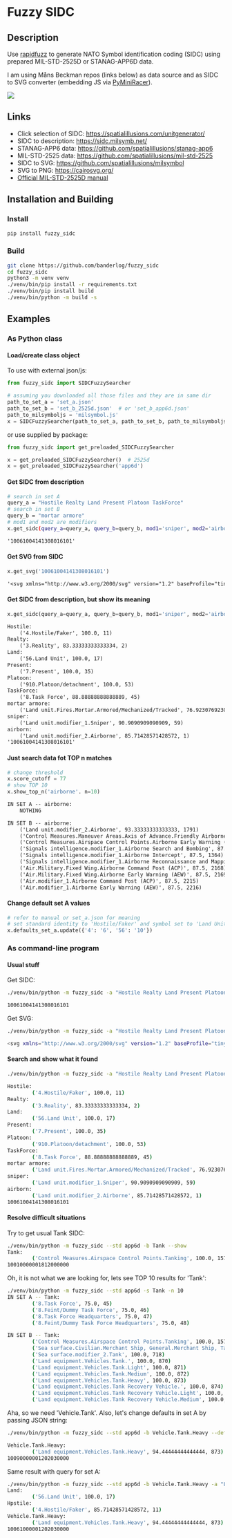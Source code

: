 # Fuzzy SIDC


## Description

Use [rapidfuzz](https://github.com/rapidfuzz/RapidFuzz) to generate NATO Symbol identification coding (SIDC) using prepared MIL-STD-2525D or STANAG-APP6D data.

I am using Måns Beckman repos (links below) as data source and as SIDC to SVG converter (embedding JS via [PyMiniRacer](https://github.com/sqreen/PyMiniRacer)).

![](pics/sets.png)


## Links

- Click selection of SIDC: <https://spatialillusions.com/unitgenerator/>
- SIDC to description: <https://sidc.milsymb.net/>
- STANAG-APP6 data: <https://github.com/spatialillusions/stanag-app6>
- MIL-STD-2525 data: <https://github.com/spatialillusions/mil-std-2525>
- SIDC to SVG: <https://github.com/spatialillusions/milsymbol>
- SVG to PNG: <https://cairosvg.org/>
- [Official MIL-STD-2525D manual](https://www.jcs.mil/portals/36/documents/doctrine/other_pubs/ms_2525d.pdf)


## Installation and Building

### Install

```bash
pip install fuzzy_sidc
```

### Build

```bash
git clone https://github.com/banderlog/fuzzy_sidc
cd fuzzy_sidc
python3 -m venv venv
./venv/bin/pip install -r requirements.txt
./venv/bin/pip install build
./venv/bin/python -m build -s
```


## Examples

### As Python class

#### Load/create class object

To use with external json/js:

```python
from fuzzy_sidc import SIDCFuzzySearcher

# assuming you downloaded all those files and they are in same dir
path_to_set_a = 'set_a.json'
path_to_set_b = 'set_b_2525d.json'  # or 'set_b_app6d.json'
path_to_milsymboljs = 'milsymbol.js'
x = SIDCFuzzySearcher(path_to_set_a, path_to_set_b, path_to_milsymboljs)
```
or use supplied by package:

```python
from fuzzy_sidc import get_preloaded_SIDCFuzzySearcher

x = get_preloaded_SIDCFuzzySearcher()  # 2525d
x = get_preloaded_SIDCFuzzySearcher('app6d')
```

#### Get SIDC from description

```bash
# search in set A
query_a = "Hostile Realty Land Present Platoon TaskForce"
# search in set B
query_b = "mortar armore"
# mod1 and mod2 are modifiers
x.get_sidc(query_a=query_a, query_b=query_b, mod1='sniper', mod2='airborn')
```
```txt
'10061004141308016101'
```

#### Get SVG from SIDC

```python
x.get_svg('10061004141308016101')
```
```txt
'<svg xmlns="http://www.w3.org/2000/svg" version="1.2" baseProfile="tiny" width="53.2" height="67.2" viewBox="24 -16 152 192"><path d="M 100,28 L172,100 100,172 28,100 100,28 Z" stroke-width="4" stroke="black" fill="rgb(255,128,128)" fill-opacity="1" ></path><circle cx="100" cy="115" r="5" stroke-width="4" stroke="black" fill="none" ></circle><path d="M100,111 l0,-30 M90,90 l10,-10 10,10" stroke-width="4" stroke="black" fill="none" ></path><path d="M 70,120 l 60,0 c10,0 10,10 0,10 l -60,0 c-10,0 -10,-10 0,-10" stroke-width="4" stroke="black" fill="none" ></path><path d="m 120,65 -11,0 m 11,10 -14,0 m 4,-14 -30,0 0,18 25,0 z m 10,2 0,14" stroke-width="4" stroke="black" fill="none" ></path><path d="M55,28 L55,-12 145,-12 145,28" stroke-width="4" stroke="black" fill="none" ></path><g transform="translate(0,0)" stroke-width="4" stroke="black" fill="none" ><circle cx="100" cy="8" r="7.5" fill="black" ></circle><circle cx="70" cy="8" r="7.5" fill="black" ></circle><circle cx="130" cy="8" r="7.5" fill="black" ></circle></g></svg>'
```

#### Get SIDC from description, but show its meaning

```python
x.get_sidc(query_a=query_a, query_b=query_b, mod1='sniper', mod2='airborn', show_results=True)
```
```txt
Hostile:
	('4.Hostile/Faker', 100.0, 11)
Realty:
	('3.Reality', 83.33333333333334, 2)
Land:
	('56.Land Unit', 100.0, 17)
Present:
	('7.Present', 100.0, 35)
Platoon:
	('910.Platoon/detachment', 100.0, 53)
TaskForce:
	('8.Task Force', 88.88888888888889, 45)
mortar armore:
	('Land unit.Fires.Mortar.Armored/Mechanized/Tracked', 76.92307692307692, 1566)
sniper:
	('Land unit.modifier_1.Sniper', 90.9090909090909, 59)
airborn:
	('Land unit.modifier_2.Airborne', 85.71428571428572, 1)
'10061004141308016101'
```

#### Just search data fot TOP n matches

```python
# change threshold
x.score_cutoff = 77
# show TOP 10
x.show_top_n('airborne'. n=10)
```
```txt
IN SET A -- airborne:
	NOTHING

IN SET B -- airborne:
	('Land unit.modifier_2.Airborne', 93.33333333333333, 1791)
	('Control Measures.Maneuver Areas.Axis of Advance.Friendly Airborne/Aviation', 87.5, 79)
	('Control Measures.Airspace Control Points.Airborne Early Warning (AEW) Station', 87.5, 130)
	('Signals intelligence.modifier_1.Airborne Search and Bombing', 87.5, 1363)
	('Signals intelligence.modifier_1.Airborne Intercept', 87.5, 1364)
	('Signals intelligence.modifier_1.Airborne Reconnaissance and Mapping', 87.5, 1366)
	('Air.Military.Fixed Wing.Airborne Command Post (ACP)', 87.5, 2168)
	('Air.Military.Fixed Wing.Airborne Early Warning (AEW)', 87.5, 2169)
	('Air.modifier_1.Airborne Command Post (ACP)', 87.5, 2215)
	('Air.modifier_1.Airborne Early Warning (AEW)', 87.5, 2216)
```

#### Change default set A values

```python
# refer to manual or set_a.json for meaning
# set standard identity to 'Hostile/Faker' and symbol set to 'Land Unit'
x.defaults_set_a.update({'4': '6', '56': '10'})
```

### As command-line program

#### Usual stuff

Get SIDC:

```bash
./venv/bin/python -m fuzzy_sidc -a "Hostile Realty Land Present Platoon TaskForce" -b "mortar armore" -m1 sniper -m2 airborn

10061004141308016101
```

Get SVG:

```bash
./venv/bin/python -m fuzzy_sidc -a "Hostile Realty Land Present Platoon TaskForce" -b "mortar armore" -m1 sniper -m2 airborn --svg

<svg xmlns="http://www.w3.org/2000/svg" version="1.2" baseProfile="tiny" width="53.2" height="67.2" viewBox="24 -16 152 192"><path d="M 100,28 L172,100 100,172 28,100 100,28 Z" stroke-width="4" stroke="black" fill="rgb(255,128,128)" fill-opacity="1" ></path><circle cx="100" cy="115" r="5" stroke-width="3" stroke="black" fill="none" ></circle><path d="M100,111 l0,-30 M90,90 l10,-10 10,10" stroke-width="3" stroke="black" fill="none" ></path><path d="m 90,125 h 20 c 10,0 10,15 0,15 H 90 c -10,0 -10,-15 0,-15" stroke-width="3" stroke="black" fill="none" ></path><path d="m 120,65 -11,0 m 11,10 -14,0 m 4,-14 -30,0 0,18 25,0 z m 10,2 0,14" stroke-width="3" stroke="black" fill="none" ></path><path d="M55,28 L55,-12 145,-12 145,28" stroke-width="4" stroke="black" fill="none" ></path><g transform="translate(0,0)" stroke-width="4" stroke="black" fill="none" ><circle cx="100" cy="8" r="7.5" fill="black" ></circle><circle cx="70" cy="8" r="7.5" fill="black" ></circle><circle cx="130" cy="8" r="7.5" fill="black" ></circle></g></svg>
```

#### Search and show what it found

```bash
./venv/bin/python -m fuzzy_sidc -a "Hostile Realty Land Present Platoon TaskForce" -b "mortar armore" -m1 sniper -m2 airborn --show

Hostile:
        ('4.Hostile/Faker', 100.0, 11)
Realty:
        ('3.Reality', 83.33333333333334, 2)
Land:
        ('56.Land Unit', 100.0, 17)
Present:
        ('7.Present', 100.0, 35)
Platoon:
        ('910.Platoon/detachment', 100.0, 53)
TaskForce:
        ('8.Task Force', 88.88888888888889, 45)
mortar armore:
        ('Land unit.Fires.Mortar.Armored/Mechanized/Tracked', 76.92307692307692, 1566)
sniper:
        ('Land unit.modifier_1.Sniper', 90.9090909090909, 59)
airborn:
        ('Land unit.modifier_2.Airborne', 85.71428571428572, 1)
10061004141308016101
```

#### Resolve difficult situations


Try to get usual Tank SIDC:

```bash
./venv/bin/python -m fuzzy_sidc --std app6d -b Tank --show
Tank:
        ('Control Measures.Airspace Control Points.Tanking', 100.0, 157)
10010000001812000000
```

Oh, it is not what we are looking for, lets see TOP 10 results for 'Tank':

```bash
./venv/bin/python -m fuzzy_sidc --std app6d -s Tank -n 10
IN SET A -- Tank:
        ('8.Task Force', 75.0, 45)
        ('8.Feint/Dummy Task Force', 75.0, 46)
        ('8.Task Force Headquarters', 75.0, 47)
        ('8.Feint/Dummy Task Force Headquarters', 75.0, 48)

IN SET B -- Tank:
        ('Control Measures.Airspace Control Points.Tanking', 100.0, 157)
        ('Sea surface.Civilian.Merchant Ship, General.Merchant Ship, Tanker', 100.0, 689)
        ('Sea surface.modifier_2.Tank', 100.0, 718)
        ('Land equipment.Vehicles.Tank.', 100.0, 870)
        ('Land equipment.Vehicles.Tank.Light', 100.0, 871)
        ('Land equipment.Vehicles.Tank.Medium', 100.0, 872)
        ('Land equipment.Vehicles.Tank.Heavy', 100.0, 873)
        ('Land equipment.Vehicles.Tank Recovery Vehicle.', 100.0, 874)
        ('Land equipment.Vehicles.Tank Recovery Vehicle.Light', 100.0, 875)
        ('Land equipment.Vehicles.Tank Recovery Vehicle.Medium', 100.0, 876)
```

Aha, so we need 'Vehicle.Tank'.
Also, let's change defaults in set A by passing JSON string:

```bash
./venv/bin/python -m fuzzy_sidc --std app6d -b Vehicle.Tank.Heavy --defaults_set_a '{"4": "6", "56": "10"}' --show

Vehicle.Tank.Heavy:
        ('Land equipment.Vehicles.Tank.Heavy', 94.44444444444444, 873)
10090000001202030000
```

Same result with query for set A:

```bash
./venv/bin/python -m fuzzy_sidc --std app6d -b Vehicle.Tank.Heavy -a "Land Hpstile" --show
Land:
        ('56.Land Unit', 100.0, 17)
Hpstile:
        ('4.Hostile/Faker', 85.71428571428572, 11)
Vehicle.Tank.Heavy:
        ('Land equipment.Vehicles.Tank.Heavy', 94.44444444444444, 873)
10061000001202030000
```
